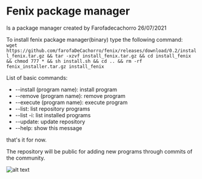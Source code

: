 # Fenix package manager


Is a package manager created by Farofadecachorro 26/07/2021


To install fenix package manager(binary) type the following command:<br>
`wget https://github.com/farofaDeCachorro/fenix/releases/download/0.2/install_fenix.tar.gz && tar -xzvf install_fenix.tar.gz && cd install_fenix && chmod 777 * && sh install.sh && cd .. && rm -rf fenix_installer.tar.gz install_fenix`

List of basic commands:
+ --install (program name): install program
+ --remove (program name): remove program
+ --execute (program name): execute program
+ --list: list repository programs
+ --list -i: list installed programs
+ --update: update repository
+ --help: show this message

that's it for now.
 
The repository will be public for adding new programs through commits of the community.

![alt text](https://github.com/farofaDeCachorro/fenix/blob/main/other/fenix.png?raw=true)